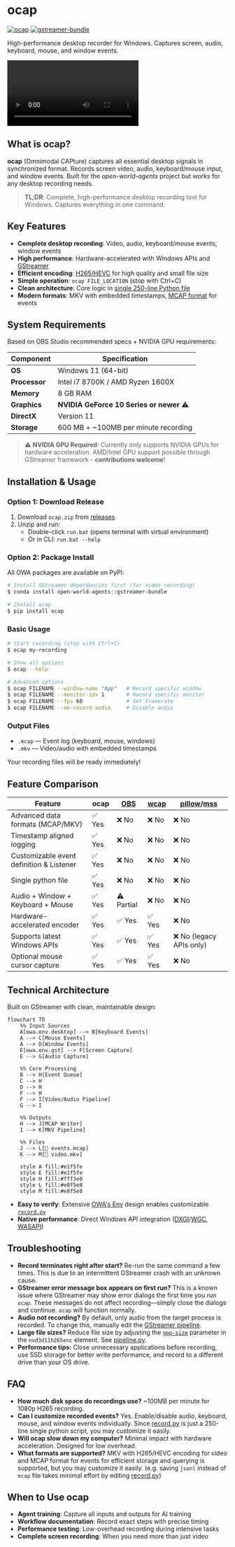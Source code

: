 # ocap

[![ocap](https://img.shields.io/pypi/v/ocap?label=ocap)](https://pypi.org/project/ocap/) [![gstreamer-bundle](https://img.shields.io/conda/vn/open-world-agents/gstreamer-bundle?label=gstreamer-bundle)](https://anaconda.org/open-world-agents/gstreamer-bundle)

High-performance desktop recorder for Windows. Captures screen, audio, keyboard, mouse, and window events.

<!-- ![ocap recording demo](../images/ocap-demo.gif) -->

<video controls>
    <source src="../ocap.mkv" type="video/mp4">
</video>

## What is ocap?

**ocap** (Omnimodal CAPture) captures all essential desktop signals in synchronized format. Records screen video, audio, keyboard/mouse input, and window events. Built for the _open-world-agents_ project but works for any desktop recording needs.

> **TL;DR**: Complete, high-performance desktop recording tool for Windows. Captures everything in one command.

## Key Features

- **Complete desktop recording**: Video, audio, keyboard/mouse events, window events
- **High performance**: Hardware-accelerated with Windows APIs and [GStreamer](https://gstreamer.freedesktop.org/)
- **Efficient encoding**: [H265/HEVC](https://en.wikipedia.org/wiki/High_Efficiency_Video_Coding) for high quality and small file size
- **Simple operation**: `ocap FILE_LOCATION` (stop with Ctrl+C)
- **Clean architecture**: Core logic in [single 250-line Python file](https://github.com/open-world-agents/open-world-agents/blob/main/projects/ocap/owa/ocap/record.py)
- **Modern formats**: MKV with embedded timestamps, [MCAP format](https://mcap.dev/) for events

## System Requirements

Based on OBS Studio recommended specs + NVIDIA GPU requirements:

| Component | Specification |
|-----------|---------------|
| **OS** | Windows 11 (64-bit) |
| **Processor** | Intel i7 8700K / AMD Ryzen 1600X |
| **Memory** | 8 GB RAM |
| **Graphics** | **NVIDIA GeForce 10 Series or newer** ⚠️ |
| **DirectX** | Version 11 |
| **Storage** | 600 MB + ~100MB per minute recording |

> ⚠️ **NVIDIA GPU Required**: Currently only supports NVIDIA GPUs for hardware acceleration. AMD/Intel GPU support possible through GStreamer framework - **contributions welcome**!

## Installation & Usage

### Option 1: Download Release
1. Download `ocap.zip` from [releases](https://github.com/open-world-agents/open-world-agents/releases)
2. Unzip and run:
    - Double-click `run.bat` (opens terminal with virtual environment)
    - Or in CLI: `run.bat --help`

### Option 2: Package Install

All OWA packages are available on PyPI:

```sh
# Install GStreamer dependencies first (for video recording)
$ conda install open-world-agents::gstreamer-bundle

# Install ocap
$ pip install ocap
```

### Basic Usage

```sh
# Start recording (stop with Ctrl+C)
$ ocap my-recording

# Show all options
$ ocap --help

# Advanced options
$ ocap FILENAME --window-name "App"   # Record specific window
$ ocap FILENAME --monitor-idx 1       # Record specific monitor
$ ocap FILENAME --fps 60              # Set framerate
$ ocap FILENAME --no-record-audio     # Disable audio
```

### Output Files
- `.mcap` — Event log (keyboard, mouse, windows)
- `.mkv`  — Video/audio with embedded timestamps

Your recording files will be ready immediately!

## Feature Comparison

| **Feature**                              | **ocap**                 | [OBS](https://obsproject.com/) | [wcap](https://github.com/mmozeiko/wcap) | [pillow](https://github.com/python-pillow/Pillow)/[mss](https://github.com/BoboTiG/python-mss) |
|------------------------------------------|--------------------------|--------------------------------|------------------------------------------|----------------------------------|
| Advanced data formats (MCAP/MKV)     | ✅ Yes                   | ❌ No                          | ❌ No                                    | ❌ No                            |
| Timestamp aligned logging                | ✅ Yes                   | ❌ No                          | ❌ No                                    | ❌ No                            |
| Customizable event definition & Listener | ✅ Yes                   | ❌ No                          | ❌ No                                    | ❌ No                            |
| Single python file                       | ✅ Yes                   | ❌ No                          | ❌ No                                    | ❌ No                            |
| Audio + Window + Keyboard + Mouse        | ✅ Yes                   | ⚠️ Partial                    | ❌ No                                    | ❌ No                            |
| Hardware-accelerated encoder             | ✅ Yes                   | ✅ Yes                         | ✅ Yes                                   | ❌ No                            |
| Supports latest Windows APIs             | ✅ Yes                   | ✅ Yes                         | ✅ Yes                                   | ❌ No (legacy APIs only)         |
| Optional mouse cursor capture            | ✅ Yes                   | ✅ Yes                         | ✅ Yes                                   | ❌ No                            |

## Technical Architecture

Built on GStreamer with clean, maintainable design:

```mermaid
flowchart TD
    %% Input Sources
    A[owa.env.desktop] --> B[Keyboard Events]
    A --> C[Mouse Events] 
    A --> D[Window Events]
    E[owa.env.gst] --> F[Screen Capture]
    E --> G[Audio Capture]
    
    %% Core Processing
    B --> H[Event Queue]
    C --> H
    D --> H
    F --> H
    F --> I[Video/Audio Pipeline]
    G --> I
    
    %% Outputs
    H --> J[MCAP Writer]
    I --> K[MKV Pipeline]
    
    %% Files
    J --> L[📄 events.mcap]
    K --> M[🎥 video.mkv]
    
    style A fill:#e1f5fe
    style E fill:#e1f5fe
    style H fill:#fff3e0
    style L fill:#e8f5e8
    style M fill:#e8f5e8
```

- **Easy to verify**: Extensive [OWA's Env](../env/index.md) design enables customizable [`record.py`](https://github.com/open-world-agents/open-world-agents/blob/main/projects/ocap/owa/ocap/record.py)
- **Native performance**: Direct Windows API integration ([DXGI](https://learn.microsoft.com/en-us/windows/win32/direct3ddxgi/d3d10-graphics-programming-guide-dxgi)/[WGC](https://learn.microsoft.com/en-us/uwp/api/windows.graphics.capture?view=winrt-26100), [WASAPI](https://learn.microsoft.com/en-us/windows/win32/coreaudio/wasapi))

## Troubleshooting

- **Record terminates right after start?** Re-run the same command a few times. This is due to an intermittent GStreamer crash with an unknown cause.
- **GStreamer error message box appears on first run?** This is a known issue where GStreamer may show error dialogs the first time you run `ocap`. These messages do not affect recording—simply close the dialogs and continue. `ocap` will function normally.
- **Audio not recording?** By default, only audio from the target process is recorded. To change this, manually edit the [GStreamer pipeline](https://github.com/open-world-agents/open-world-agents/blob/fbbfdd8d3b5f9695cf295e860467776575fb1046/projects/owa-env-gst/owa/env/gst/pipeline_builder/factory.py#L71).
- **Large file sizes?** Reduce file size by adjusting the [`gop-size`](https://gstreamer.freedesktop.org/documentation/nvcodec/nvd3d11h265enc.html?gi-language=c#nvd3d11h265enc:gop-size) parameter in the `nvd3d11h265enc` element. See [pipeline.py](https://github.com/open-world-agents/open-world-agents/blob/3b339897ed8eb15ac04b527c0ef1fb5baf52a2e2/projects/owa-env-gst/owa/env/gst/pipeline_builder/pipeline.py).
- **Performance tips:** Close unnecessary applications before recording, use SSD storage for better write performance, and record to a different drive than your OS drive.

## FAQ

- **How much disk space do recordings use?** ~100MB per minute for 1080p H265 recording.
- **Can I customize recorded events?** Yes. Enable/disable audio, keyboard, mouse, and window events individually. Since [record.py](https://github.com/open-world-agents/open-world-agents/blob/main/projects/ocap/owa/ocap/record.py) is just a 250-line single python script, you may customize it easily.
- **Will ocap slow down my computer?** Minimal impact with hardware acceleration. Designed for low overhead.
- **What formats are supported?** MKV with H265/HEVC encoding for video and MCAP format for events for efficient storage and querying is supported, but you may customize it easily. (e.g. saving `jsonl` instead of `mcap` file takes minimal effort by editing [record.py](https://github.com/open-world-agents/open-world-agents/blob/main/projects/ocap/owa/ocap/record.py))

## When to Use ocap

- **Agent training**: Capture all inputs and outputs for AI training
- **Workflow documentation**: Record exact steps with precise timing
- **Performance testing**: Low-overhead recording during intensive tasks
- **Complete screen recording**: When you need more than just video